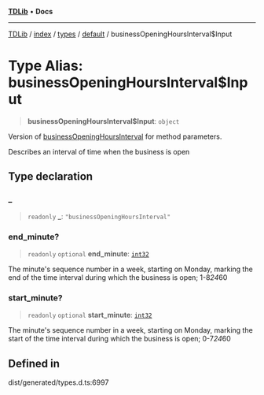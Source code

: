 [**TDLib**](../../../../../../README.md) • **Docs**

***

[TDLib](../../../../../../modules.md) / [index](../../../../../README.md) / [types](../../../README.md) / [default](../README.md) / businessOpeningHoursInterval$Input

# Type Alias: businessOpeningHoursInterval$Input

> **businessOpeningHoursInterval$Input**: `object`

Version of [businessOpeningHoursInterval](businessOpeningHoursInterval.md) for method parameters.

Describes an interval of time when the business is open

## Type declaration

### \_

> `readonly` **\_**: `"businessOpeningHoursInterval"`

### end\_minute?

> `readonly` `optional` **end\_minute**: [`int32`](int32.md)

The minute's sequence number in a week, starting on Monday, marking the end of the time interval during which the business is open; 1-8*24*60

### start\_minute?

> `readonly` `optional` **start\_minute**: [`int32`](int32.md)

The minute's sequence number in a week, starting on Monday, marking the start of the time interval during which the business is open; 0-7*24*60

## Defined in

dist/generated/types.d.ts:6997
